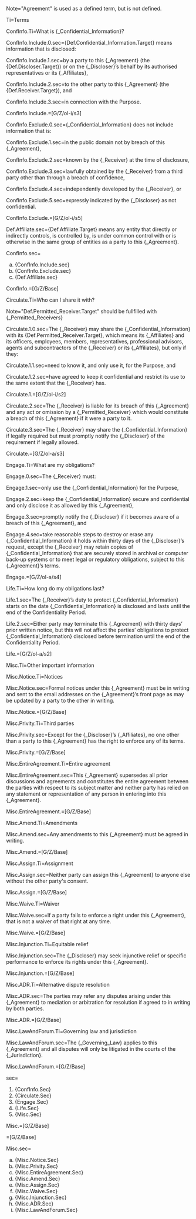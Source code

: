 Note="Agreement" is used as a defined term, but is not defined.

Ti=Terms

ConfInfo.Ti=What is {_Confidential_Information}?

ConfInfo.Include.0.sec={Def.Confidential_Information.Target} means information that is disclosed:

ConfInfo.Include.1.sec=by a party to this {_Agreement} (the {Def.Discloser.Target}) or on the {_Discloser}’s behalf by its authorised representatives or its {_Affiliates},

ConfInfo.Include.2.sec=to the other party to this {_Agreement} (the {Def.Receiver.Target}), and

ConfInfo.Include.3.sec=in connection with the Purpose.

ConfInfo.Include.=[G/Z/ol-i/s3]

ConfInfo.Exclude.0.sec={_Confidential_Information} does not include information that is:

ConfInfo.Exclude.1.sec=in the public domain not by breach of this {_Agreement},

ConfInfo.Exclude.2.sec=known by the {_Receiver} at the time of disclosure,

ConfInfo.Exclude.3.sec=lawfully obtained by the {_Receiver} from a third party other than through a breach of confidence,

ConfInfo.Exclude.4.sec=independently developed by the {_Receiver}, or

ConfInfo.Exclude.5.sec=expressly indicated by the {_Discloser} as not confidential.

ConfInfo.Exclude.=[G/Z/ol-i/s5]

Def.Affiliate.sec={Def.Affiliate.Target} means any entity that directly or indirectly controls, is controlled by, is under common control with or is otherwise in the same group of entities as a party to this {_Agreement}.

ConfInfo.sec=<ol type="a"><li>{ConfInfo.Include.sec}</li><li>{ConfInfo.Exclude.sec}</li><li>{Def.Affiliate.sec}</li></ol>

ConfInfo.=[G/Z/Base]

Circulate.Ti=Who can I share it with?

Note="Def.Permitted_Receiver.Target" should be fullfilled with {_Permitted_Receivers}

Circulate.1.0.sec=The {_Receiver} may share the {_Confidential_Information} with its {Def.Permitted_Receiver.Target}, which means its {_Affiliates} and its officers, employees, members, representatives, professional advisors, agents and subcontractors of the {_Receiver} or its {_Affiliates}, but only if they:

Circulate.1.1.sec=need to know it, and only use it, for the Purpose, and

Circulate.1.2.sec=have agreed to keep it confidential and restrict its use to the same extent that the {_Receiver} has.

Circulate.1.=[G/Z/ol-i/s2]

Circulate.2.sec=The {_Receiver} is liable for its breach of this {_Agreement} and any act or omission by a {_Permitted_Receiver} which would constitute a breach of this {_Agreement} if it were a party to it.

Circulate.3.sec=The {_Receiver} may share the {_Confidential_Information} if legally required but must promptly notify the {_Discloser} of the requirement if legally allowed.

Circulate.=[G/Z/ol-a/s3]

Engage.Ti=What are my obligations?

Engage.0.sec=The {_Receiver} must:

Engage.1.sec=only use the {_Confidential_Information} for the Purpose,

Engage.2.sec=keep the {_Confidential_Information} secure and confidential and only disclose it as allowed by this {_Agreement},

Engage.3.sec=promptly notify the {_Discloser} if it becomes aware of a breach of this {_Agreement}, and

Engage.4.sec=take reasonable steps to destroy or erase any {_Confidential_Information} it holds within thirty days of the {_Discloser}’s request, except the {_Receiver} may retain copies of {_Confidential_Information} that are securely stored in archival or computer back-up systems or to meet legal or regulatory obligations, subject to this {_Agreement}’s terms.

Engage.=[G/Z/ol-a/s4]

Life.Ti=How long do my obligations last?

Life.1.sec=The {_Receiver}’s duty to protect {_Confidential_Information} starts on the date {_Confidential_Information} is disclosed and lasts until the end of the Confidentiality Period.

Life.2.sec=Either party may terminate this {_Agreement} with thirty days’ prior written notice, but this will not affect the parties’ obligations to protect {_Confidential_Information} disclosed before termination until the end of the Confidentiality Period.

Life.=[G/Z/ol-a/s2]

Misc.Ti=Other important information

Misc.Notice.Ti=Notices

Misc.Notice.sec=Formal notices under this {_Agreement} must be in writing and sent to the email addresses on the {_Agreement}’s front page as may be updated by a party to the other in writing.

Misc.Notice.=[G/Z/Base]

Misc.Privity.Ti=Third parties

Misc.Privity.sec=Except for the {_Discloser}’s {_Affiliates}, no one other than a party to this {_Agreement} has the right to enforce any of its terms.

Misc.Privity.=[G/Z/Base]

Misc.EntireAgreement.Ti=Entire agreement

Misc.EntireAgreement.sec=This {_Agreement} supersedes all prior discussions and agreements and constitutes the entire agreement between the parties with respect to its subject matter and neither party has relied on any statement or representation of any person in entering into this {_Agreement}.

Misc.EntireAgreement.=[G/Z/Base]

Misc.Amend.Ti=Amendments

Misc.Amend.sec=Any amendments to this {_Agreement} must be agreed in writing.

Misc.Amend.=[G/Z/Base]

Misc.Assign.Ti=Assignment

Misc.Assign.sec=Neither party can assign this {_Agreement} to anyone else without the other party's consent.

Misc.Assign.=[G/Z/Base]

Misc.Waive.Ti=Waiver

Misc.Waive.sec=If a party fails to enforce a right under this {_Agreement}, that is not a waiver of that right at any time.

Misc.Waive.=[G/Z/Base]

Misc.Injunction.Ti=Equitable relief

Misc.Injunction.sec=The {_Discloser} may seek injunctive relief or specific performance to enforce its rights under this {_Agreement}.

Misc.Injunction.=[G/Z/Base]

Misc.ADR.Ti=Alternative dispute resolution

Misc.ADR.sec=The parties may refer any disputes arising under this {_Agreement} to mediation or arbitration for resolution if agreed to in writing by both parties.

Misc.ADR.=[G/Z/Base]

Misc.LawAndForum.Ti=Governing law and jurisdiction

Misc.LawAndForum.sec=The {_Governing_Law} applies to this {_Agreement} and all disputes will only be litigated in the courts of the {_Jurisdiction}.

Misc.LawAndForum.=[G/Z/Base]

sec=<ol><li>{ConfInfo.Sec}</li><li>{Circulate.Sec}</li><li>{Engage.Sec}</li><li>{Life.Sec}</li><li>{Misc.Sec}</li></ol>

Misc.=[G/Z/Base]

=[G/Z/Base]






Misc.sec=<ol type="a"><li>{Misc.Notice.Sec}</li><li>{Misc.Privity.Sec}</li><li>{Misc.EntireAgreement.Sec}</li><li>{Misc.Amend.Sec}</li><li>{Misc.Assign.Sec}</li><li>{Misc.Waive.Sec}</li><li>{Misc.Injunction.Sec}</li><li>{Misc.ADR.Sec}</li><li>{Misc.LawAndForum.Sec}</li></ol>